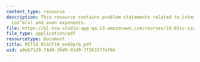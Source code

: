 ```yaml
---
content_type: resource
description: This resource contains problem statements related to integral of sin^n(x)
  cos^m(x) and even exponents.
file: https://ol-ocw-studio-app-qa.s3.amazonaws.com/courses/18-01sc-single-variable-calculus-fall-2010/a9eb7129f4d036d991d97f263277ef6b_MIT18_01SCF10_ex69prb.pdf
file_type: application/pdf
resourcetype: Document
title: MIT18_01SCF10_ex69prb.pdf
uid: a9eb7129-f4d0-36d9-91d9-7f263277ef6b
---
```

